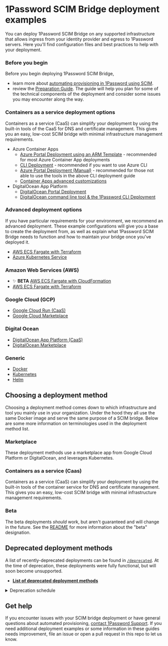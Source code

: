 # 1Password SCIM Bridge deployment examples

You can deploy 1Password SCIM Bridge on any supported infrastructure that allows ingress from your identity provider and egress to 1Password servers. Here you'll find configuration files and best practices to help with your deployment.


### Before you begin

Before you begin deploying 1Password SCIM Bridge, 
- learn more about [automating provisioning in 1Password using SCIM](https://support.1password.com/scim/).
- review the [Preparation Guide](/PREPARATION.md). The guide will help you plan for some of the technical components of the deployment and consider some issues you may encounter along the way.

### Containers as a service deployment options

Containers as a service (CaaS) can simplify your deployment by using the built-in tools of the CaaS for DNS and certificate management. This gives you an easy, low-cost SCIM bridge with minimal infrastructure management requirements.

- Azure Container Apps
  - [Azure Portal Deployment using an ARM Template](https://support.1password.com/scim-deploy-azure/) - recommended for most Azure Container App deployments
  - [CLI Deployment](https://support.1password.com/cs/scim-deploy-azure-container-apps/) - recommended if you want to use Azure CLI
  - [Azure Portal Deployment (Manual)](/azure-container-apps/README.md) - recommended for those not able to use the tools in the above CLI deployment guide
  - [Container Apps advanced customizations](/azure-container-apps/ADVANCED.md)
- DigitalOcean App Platform 
  - [DigitalOcean Portal Deployment](https://support.1password.com/cs/scim-deploy-digitalocean-ap/)
  - [DigitalOcean command line tool & the 1Password CLI Deployment](/do-app-platform-op-cli) 

### Advanced deployment options
If you have particular requirements for your environment, we recommend an advanced deployment. These example configurations will give you a base to create the deployment from, as well as explain what 1Password SCIM Bridge needs to function and how to maintain your bridge once you've deployed it.

- [AWS ECS Fargate with Terraform](/aws-ecsfargate-terraform)
- [Azure Kubernetes Service](https://support.1password.com/cs/scim-deploy-azure-kubernetes/)

### Amazon Web Services (AWS)
- ✨ **BETA** [AWS ECS Fargate with CloudFormation](/beta/aws-ecsfargate-cfn)
- [AWS ECS Fargate with Terraform](/aws-ecsfargate-terraform)

### Google Cloud (GCP)
- [Google Cloud Run (CaaS)](/beta/google-cloud-run)
- [Google Cloud Marketplace](https://support.1password.com/scim-deploy-gcp/)

### Digital Ocean
- [DigitalOcean App Platform (CaaS)](https://support.1password.com/cs/scim-deploy-digitalocean-ap/)
- [DigitalOcean Marketplace](https://support.1password.com/scim-deploy-digitalocean/)


### Generic
- [Docker](/docker)
- [Kubernetes](/kubernetes)
- [Helm](https://github.com/1Password/op-scim-helm)

## Choosing a deployment method

Choosing a deployment method comes down to which infrastructure and tool you mainly use in your organization. Under the hood they all use the same Docker image and serve the same purpose of a SCIM bridge. Below are some more information on terminologies used in the deployment method list.

### Marketplace
These deployment methods use a marketplace app from Google Cloud Platform or DigitalOcean, and leverages Kubernetes.

### Containers as a service (Caas)
Containers as a service (CaaS) can simplify your deployment by using the built-in tools of the container service for DNS and certificate management. This gives you an easy, low-cost SCIM bridge with minimal infrastructure management requirements.

### Beta
The beta deployments _should_ work, but aren't guaranteed and will change in the future. See the [README](./beta/README.md) for more information about the "beta" designation.

## Deprecated deployment methods

A list of recently-deprecated deployments can be found in [`/deprecated`](./deprecated/). At the time of deprecation, these deployments were fully functional, but will soon become unsupported.

- [**List of deprecated deployment methods**](./deprecated/README.md#deprecated-deployments)

<details>
<summary>Deprecation schedule</summary>

When a deployment method is deprecated, we will simultaneously append a deprecation notice to the deployment name listed in this README and move all files associated with the deployment method to [`/deprecated`](./deprecated/).

Deprecated deployments will remain in [`/deprecated`](./deprecated/) for approximately **three months**, after which time they will be deleted. The deletion date of deprecated deployments will be posted in [`/deprecated/README.md`](./deprecated/README.md).

Where possible, we will provide suggested alternatives in [`/deprecated/README.md`](./deprecated/README.md).
</details>

## Get help

If you encounter issues with your SCIM bridge deployment or have general questions about automated provisioning, [contact 1Password Support](https://support.1password.com/contact/). If you need additional deployment examples or some information in these guides needs improvement, file an issue or open a pull request in this repo to let us know.
